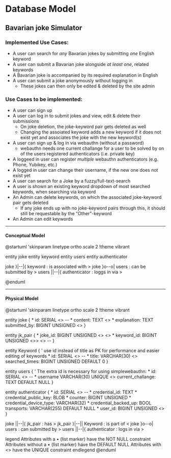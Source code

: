 # Database Model
## Bavarian joke Simulator
### Implemented Use Cases:
- A user can search for *any* Bavarian jokes by submitting *one* English keyword
- A user can submit a Bavarian joke alongside _at least one_, related keywords
- A Bavarian joke is accompanied by its required explanation in English
- A user can submit a joke anonymously without logging in
    - These jokes can then only be edited & deleted by the site admin
### Use Cases to be implemented:
- A user can sign up
- A user can log in to submit jokes and view, edit & delete their submissions
    - On joke deletion, the joke-keyword pair gets deleted as well
    - Changing the assoiated keyword adds a new keyword if it does not exist yet and associates the joke with the new keyword(s)
- A user can sign up & log in  via webauthn (without a password)
    - webauthn needs one current challange for a user to be solved by on of the users registered authenticators (i.e. private key)
- A loggeed in user can register _multiple_ webauthn authenticators (e.g. Phone, Yubikey, etc.)
- A logged in user can change their username, if the new one does not exist yet
- A user can search for a Joke by a fuzzy/full-text-search
- A user is shown an existing keyword dropdown of most searched keywords, when searching via keyword
- An Admin can delete keywords, on which the associated joke-keyword pair gets deleted
    - If any joke ends up with no joke-keyword pairs through this, it should still be requestable by the "Other"-keyword
- An Admin can edit keywords
<hr style="page-break-after: always"/>

#### Conceptual Model
@startuml
'skinparam linetype ortho
scale 2
!theme vibrant

entity joke
entity keyword
entity users
entity authenticator

joke }|--|{ keyword : is associated with >
joke }o--o| users : can be submitted by >
users ||--|{ authenticator : loggs in via >

@enduml

<hr style="page-break-after: always" >

#### Physical Model
@startuml
'skinparam linetype ortho
scale 2
!theme vibrant

entity joke {
    * id: SERIAL <<PK>>
    --
    * content: TEXT <<SK>>
    * explanation: TEXT
    submitted_by: BIGINT UNSIGNED <<FK>>
}

entity jk_pair {
    * joke_id: BIGINT UNSIGNED <<PK>> <<FK>>
    * keyword_id: BIGINT UNSIGNED <<PK>>> <<FK>>
    --
}

entity Keyword  {
    ' use id instead of title as PK for performance and easier editing of keywords
    * id: SERIAL <<PK>>
    --
    * title: VARCHAR(30) <<SK>>
    searched_times: BIGINT UNSIGNED DEFAULT 0
}

entity users {
    ' The extra id is necessary for using simplewebauthn:
    * id: SERIAL <<PK>>
    --
    * username VARCHAR(30) UNIQUE <<SK>>
    current_challange: TEXT DEFAULT NULL
}

entity authenticator {
    * id: SERIAL <<PK>>
    --
    * credential_id: TEXT
    * credential_public_key: BLOB
    * counter: BIGINT UNSIGNED
    * credential_device_type: VARCHAR(32)
    * credential_backed_up: BOOL
    transports: VARCHAR(255) DEFAULT NULL
    * user_id: BIGINT UNSIGNED <<FK>>
}

joke ||--|{ jk_pair : has >
jk_pair }|--|| Keyword : is part of <
joke }o--o| users : can submitted by >
users ||--|{ authenticator : logs in via > 

legend
    Attributes with a • (list marker) have the NOT NULL constraint
    Attributes without a • (list marker) have the DEFAULT NULL
    Attributes with <<SK>> have the UNIQUE constraint
endlegend
@enduml
